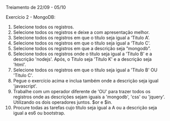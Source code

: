 Treiamento de 22/09 - 05/10

Exercício 2 - MongoDB: 


1.	Selecione todos os registros.
2.	Selecione todos os registros e deixe a com apresentação melhor.
3.	Selecione todos os registros em que o título seja igual a ‘Titulo A’.
4.	Selecione todos os registros em que o título seja igual a ‘Titulo C’.
5.	Selecione todos os registros em que a descrição seja “mongodb”.
6.	Selecione todos os registros onde o título seja igual a 'Titulo B' e a descrição 'nodejs'. Após, o Titulo seja 'Título K' e a descrição seja 'html'.
7.	Selecione todos os registros em que o título seja igual a 'Titulo B' OU 'Titulo C'.
8.	Pegue o exercício acima e inclua também onde a descrição seja igual 'javascript'.
9.	Trabalhe com um operador diferente de 'OU' para trazer todos os registros onde as descrições sejam iguais a 'mongodb', 'css' ou 'jquery'.
Utilizando os dois operadores juntos. $or e $in.
10.	Procure todas as tarefas cujo título seja igual a A ou a descrição seja igual a es6 ou bootstrap.
